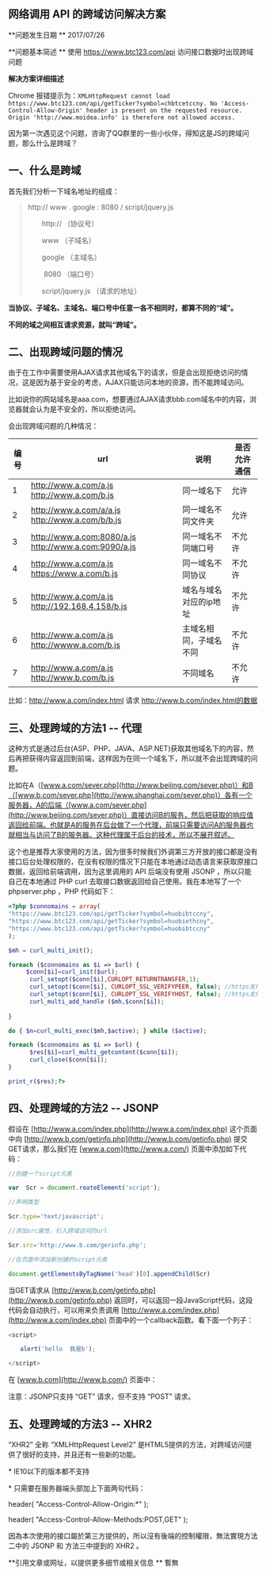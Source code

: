 ## 网络调用 API 的跨域访问解决方案

**问题发生日期 ** 2017/07/26

**问题基本简述 ** 使用 https://www.btc123.com/api 访问接口数据时出现跨域问题

**解决方案详细描述**

Chrome 报错提示为：`XMLHttpRequest cannot load https://www.btc123.com/api/getTicker?symbol=chbtcetccny. No 'Access-Control-Allow-Origin' header is present on the requested resource. Origin 'http://www.moidea.info' is therefore not allowed access.`

因为第一次遇见这个问题，咨询了QQ群里的一些小伙伴，得知这是JS的跨域问题，那么什么是跨域？

## 一、什么是跨域

首先我们分析一下域名地址的组成：

> http:// www . google : 8080 / script/jquery.js
>
> 　　http:// （协议号）
>
> 　　www  （子域名）
>
> 　　google （主域名）
>
> 　　 8080 （端口号）
>
> 　　script/jquery.js （请求的地址）
>

**当协议、子域名、主域名、端口号中任意一各不相同时，都算不同的“域”。**

**不同的域之间相互请求资源，就叫“跨域”。**

## 二、出现跨域问题的情况

由于在工作中需要使用AJAX请求其他域名下的请求，但是会出现拒绝访问的情况，这是因为基于安全的考虑，AJAX只能访问本地的资源，而不能跨域访问。

比如说你的网站域名是aaa.com，想要通过AJAX请求bbb.com域名中的内容，浏览器就会认为是不安全的，所以拒绝访问。

会出现跨域问题的几种情况：

| 编号   | url                                      | 说明           | 是否允许通信 |
| ---- | ---------------------------------------- | ------------ | ------ |
| 1    | http://www.a.com/a.js  http://www.a.com/b.js | 同一域名下        | 允许     |
| 2    | http://www.a.com/a/a.js  http://www.a.com/b/b.js | 同一域名不同文件夹    | 允许     |
| 3    | http://www.a.com:8080/a.js  http://www.a.com:9090/a.js | 同一域名不同端口号    | 不允许    |
| 4    | http://www.a.com/a.js  https://www.a.com/b.js | 同一域名不同协议     | 不允许    |
| 5    | http://www.a.com/a.js  http://192.168.4.158/b.js | 域名与域名对应的ip地址 | 不允许    |
| 6    | http://www.a.com/a.js  http://wwww.a.com/b.js | 主域名相同，子域名不同  | 不允许    |
| 7    | http://www.a.com/a.js  http://www.b.com/b.js | 不同域名         | 不允许    |

比如：http://www.a.com/index.html 请求 http://www.b.com/index.html的数据 

## **三、处理跨域的方法1 -- 代理**

这种方式是通过后台(ASP、PHP、JAVA、ASP.NET)获取其他域名下的内容，然后再把获得内容返回到前端，这样因为在同一个域名下，所以就不会出现跨域的问题。

比如在A（[www.a.com/sever.php](http://www.beijing.com/sever.php)）和B（[www.b.com/sever.php](http://www.shanghai.com/sever.php)）各有一个服务器，A的后端（[www.a.com/sever.php](http://www.beijing.com/sever.php)）直接访问B的服务，然后把获取的响应值返回给前端。也就是A的服务在后台做了一个代理，前端只需要访问A的服务器也就相当与访问了B的服务器。这种代理属于后台的技术，所以不展开叙述。

这个也是推荐大家使用的方法，因为很多时候我们外调第三方开放的接口都是没有接口后台处理权限的，在没有权限的情况下只能在本地通过动态语言来获取原接口数据，返回给前端调用，因为这里调用的 API 后端没有使用 JSONP ，所以只能自己在本地通过 PHP curl 去取接口数据返回给自己使用。我在本地写了一个 phpserver.php ，PHP 代码如下：

```php
<?php $connomains = array(
"https://www.btc123.com/api/getTicker?symbol=huobibtccny",
"https://www.btc123.com/api/getTicker?symbol=huobiethcny",  
"https://www.btc123.com/api/getTicker?symbol=huobibtccny"
);

$mh = curl_multi_init();

foreach ($connomains as $i => $url) {
     $conn[$i]=curl_init($url);
      curl_setopt($conn[$i],CURLOPT_RETURNTRANSFER,1);
      curl_setopt($conn[$i], CURLOPT_SSL_VERIFYPEER, false); //https支持
      curl_setopt($conn[$i], CURLOPT_SSL_VERIFYHOST, false); //https支持
      curl_multi_add_handle ($mh,$conn[$i]);
      
}

do { $n=curl_multi_exec($mh,$active); } while ($active);

foreach ($connomains as $i => $url) {
      $res[$i]=curl_multi_getcontent($conn[$i]);
      curl_close($conn[$i]);
}

print_r($res);?>
```

## **四、处理跨域的方法2 -- JSONP**

假设在 [http://www.a.com/index.php](http://www.a.com/index.php) 这个页面中向 [http://www.b.com/getinfo.php](http://www.b.com/getinfo.php) 提交GET请求，那么我们在 [www.a.com](http://www.a.com/) 页面中添加如下代码：

```javascript
//创建一个script元素

var  Scr = document.reateElement('script');

//声明类型

Scr.type='text/javascript';

//添加src属性，引入跨域访问的url

Scr.src='http://www.b.com/gerinfo.php';

//在页面中添加新创建的script元素

document.getElementsByTagName('head')[0].appendChild(Scr)
```

当GET请求从 [http://www.b.com/getinfo.php](http://www.b.com/getinfo.php) 返回时，可以返回一段JavaScript代码，这段代码会自动执行，可以用来负责调用 [http://www.a.com/index.php](http://www.a.com/index.php) 页面中的一个callback函数。看下面一个列子：

```javascript
<script>

　　alert('hello  我是b');

</script>
```

在 [www.b.com](http://www.b.com/) 页面中：

注意：JSONP只支持 “GET” 请求，但不支持 “POST” 请求。

## **五、处理跨域的方法3 -- XHR2**

“XHR2” 全称 “XMLHttpRequest Level2” 是HTML5提供的方法，对跨域访问提供了很好的支持，并且还有一些新的功能。

\* IE10以下的版本都不支持

\* 只需要在服务器端头部加上下面两句代码：

header( "Access-Control-Allow-Origin:*" );

header( "Access-Control-Allow-Methods:POST,GET" );



因為本次使用的接口屬於第三方提供的，所以沒有後端的控制權限，無法實現方法二中的 JSONP 和 方法三中提到的 XHR2 。

**引用文章或网址，以提供更多细节或相关信息 **
暫無
